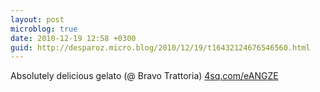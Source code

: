 ```yaml
---
layout: post
microblog: true
date: 2010-12-19 12:58 +0300
guid: http://desparoz.micro.blog/2010/12/19/t16432124676546560.html
---
```

Absolutely delicious gelato (@ Bravo Trattoria) [4sq.com/eANGZE](http://4sq.com/eANGZE)

